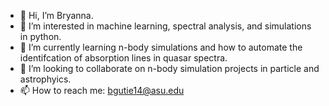 - 👋 Hi, I’m Bryanna.
- 👀 I’m interested in machine learning, spectral analysis, and simulations in python.
- 🌱 I’m currently learning n-body simulations and how to automate the identifcation of absorption lines in quasar spectra.
- 💞️ I’m looking to collaborate on n-body simulation projects in particle and astrophyics. 
- 📫 How to reach me: bgutie14@asu.edu

<!---
bryanna111/bryanna111 is a ✨ special ✨ repository because its `README.md` (this file) appears on your GitHub profile.
You can click the Preview link to take a look at your changes.
--->
